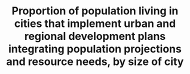 ﻿---
title: >-
  Proportion  of  population  living  in  cities  that  implement  urban  and  regional  development  plans  integrating  population  projections  and  resource  needs,  by  size  of  city
permalink: /11-a-1/
sdg_goal: 11
layout: indicator
indicator: 11.a.1
indicator_variable: null
graph: null
graph_type_description: null
graph_status_notes: unk
variable_description: null
variable_notes: null
un_designated_tier: '3'
un_custodial_agency: 'UN  Habitat  (Partnering  Agencies:  UNFPA)'
target_id: 11.a
has_metadata: true
goal_meta_link: 'http://unstats.un.org/sdgs/files/metadata-compilation/Metadata-Goal-11.pdf'
goal_meta_link_page: 28
method_of_computation: "Develop  a  country  score  card  that  assesses  and  tracks  progress  on  the  extent  to  which  national  urban  policy  (development  and  implementation)  satisfies  the  following  criteria  as  qualifiers,  based  on  participation,  partnership,  coordination  and  cooperation  of  actors:  \t1)  responds  to  population  dynamics  \t2)  ensures  balanced  regional  and  territorial  development  \t3)  prepares  for  infrastructure  and  services  development  \t4)  promotes  urban  land-use  efficiency  \t5)  enhances  resilience  to  climate  change  \t6)  protects  public  space  \t7)  develops  effective  urban  governance  systems  \t8)  Increase  local  fiscal  space  This  indicator  places  particular  emphasis  on  the  aspect  of  national  and  regional  development  planning  and  the  notion  of  inclusion  of  sectors  and  actors,  articulated  on  national  urban  policies  (NUP).  The  indicator  has  various  key  qualifiers  that  are  scored  between  0-5  (0-none,  and  5  for  full  compliance).  Tools  to  be  used  to  support  the  reporting  on  this  indicator  include:  baseline,  benchmarking,  point-of-service  surveys,  scorecard,  peer-review  and  experts  opinion,  performance  monitoring  and  reporting,  focus  group  discussions,  gap  and  content  analysis.  With  initial  support  of  UN-Habitat  and  partners  tracking  and  assessment  tools  and  methods  will  be  developed,  piloted  and  rolled  out  at  country  level  to  assess  national  urban  policies  developed  and  implemented  based  on  the  qualifiers  listed  above.  Based  on  expert  opinion,  the  assessment  of  the  qualifiers  of  the  indicator  will  target  national  government  institutions  as  well  as  other  key  urban  stakeholders  from  academia,  private  sector,  and  civil  society  organization,  as  per  specific  criteria  of  selection  of  these  stakeholders.  A  threshold  will  be  established  to  ascertain  the  level  of  satisfaction  of  each  qualifier.  The  method  for  tracking  and  analysing  progress  on  national  urban  policies  will  collate  information  on  adopted  policies,  conventions,  laws,  government  programs,  and  other  initiatives  that  comprise  an  urban  policy.  This  information  would  be  in  most  cases  already  available.  The  analysis  will  cover  the  qualifiers  listed  above.  The  standard  definition  of  National  Urban  Policy5  will  be  extended  and  adapted  to  country  context  and  may  include  where  applicable  terms  such  as  National  Urban  Plan,  Frameworks,  Strategies,  etc.  as  long  as  they  are  aligned  with  the  above  qualifiers.  For  each  of  the  8  items  defined  above,  policies  will  be  scored  on  a  scale  of  1  to  5  for  achievement  or  lack  of  achievement.  Overall  aggregate  national  scores  (X)  will  range  from  8  to  40  and  these  will  be  standardized  to  the  scale  of  0-100  using  the  following  approach.  If  (X)  is  the  observed  aggregate  value  of  the  score  for  the  policy  performance  using  the  above  criterion,  then  its  standardized  value  X(S)  will  be  computed  as;  X(s)  =  100  (  (X  -  Min(X)  /  Max(X)  -  Min(X)  )  Where,  Max  (X)  and  Min  (X)  are  the  maximum  and  minimum  values  observed  for  X  which  is  8  and  40,  respectively.  Countries  that  achieve  maximum  values  on  the  scorecard  i.e.  Max  (X)  =40,  the  value  assigned  via  standardization  will  be  100  while  those  that  achieve  minimum  score  i.e.  Min  (X)  =8  the  value  assigned  via  standardization  will  be  0.  Unit:  Number/dimensionless  Number  of  countries  which  have  scored  above  the  threshold  and  are  making  progress  on  the  range  of  qualifiers.  When  analysing  the  data  and  the  score  card,  the  scorecard  of  each  country  could  be  used  to  ascertain  the  overall  performance  of  countries  which  could  then  be  aggregated  by  regional  groups  and  specific  qualifiers.  The  scorecard  will  point  to  concrete  policy  recommendations,  particularly  for  qualifiers  that  need  particular  attention."
source_title: null
source_notes: null
published: true  
rationale_interpretation: >-
  Relevance:  With  the  majority  of  mankind  currently  living  in  cities,  and  the  number  poised  to  increase  further  by  2030,  the  success  of  SDGs  will  depend  largely  on  how  urbanisation  is  well  coordinated  and  managed.  Considering  that  urbanisation  is  as  a  tool  for  development,  many  countries8  are  now  embarking  on  the  development  and  implementation  of  national  urban  policies  as  tangible  instruments  to  coordinate  stakeholders  efforts,  harness  the  benefits  of  urbanisation  while  mitigating  its  externalities.  @@  This  particular  indicator  is  very  relevant  for  tracking  national  progress  on  all  other  areas  in  the  SDGs  and  targets  where  urban  and  policies  are  mentioned  along  with  the  above  8  qualifiers.  This  indicator  is  one  of  the  key  metrics  to  benchmark  and  monitor  urbanisation  and  asserts  the  national  leadership  and  political  will  of  national  governments.  This  indicator  is  based  on  the  notion  that  the  development  and  implementation  of  national  urban  policies  should  support  participation,  partnership,  cooperation  and  coordination  of  actors  and  facilitate  dialogue.  @@  This  indicator  will  provide  a  good  barometer  on  global  progress  on  sustainable  national  urban  policies.  It  serves  as  gap  analysis  to  support  policy  recommendations.  The  indicator  can  identify  good  practices  and  policies  among  countries  that  can  promote  partnership  and  cooperation  between  all  stakeholders.  @@  This  indicator  is  both  process  oriented  and  aspirational  and  has  the  potential  to  support  the  validation  of  Goal  11  and  other  SDGs  indicators  with  an  urban  component.  The  indicators  has  the  ability  to  work  at  multi  jurisdictions  level,  covering  a  number  of  areas  while  taking  care  of  urban  challenges  in  a  more  integrated  national  manner.  The  indicator  has  a  strong  connection  to  the  target,  addressing  the  fundamental  spatial  and  territorial  aspect  of  national  urban  policy  in  the  context  of  urban,  peri-urban  and  rural  areas.  @@  Suitability:  @@  This  indicator  epitomises  the  universality  tenet  and  spirit  of  the  SDGs.  It  is  clearly  suitable  for  all  countries  and  can  be  disaggregated  and/or  aggregated  by  areas  of  development  as  explained  in  the  methodology  section  of  this  metadata.  The  indicator  will  be  suitable  to  assess  commitment  to  address  urban  challenges  and  respond  to  the  opportunities  that  urbanization  brings.  It  clearly  responds  to  Goal  11  harnessing  the  power  of  urbanisation  for  the  common  good.  The  indicator  is  strongly  connected  to  other  SDGs  goals  and  targets.
indicator_name: >-
  Proportion  of  population  living  in  cities  that  implement  urban  and  regional  development  plans  integrating  population  projections  and  resource  needs,  by  size  of  city
target: >-
  Support  positive  economic,  social  and  environmental  links  between  urban,  peri-urban  and  rural  areas  by  strengthening  national  and  regional  development  planning.

---